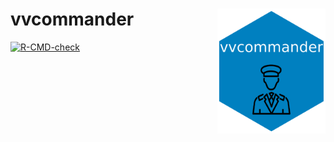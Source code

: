 # vvcommander <a href='https://github.com/vusaverse/vvcommander'><img src="man/figures/hex-vvcommander.png" style="float:right; height:200px;" height="200" align="right"/></a>

  <!-- badges: start -->
  [![R-CMD-check](https://github.com/vusaverse/vvcommander/actions/workflows/R-CMD-check.yaml/badge.svg)](https://github.com/vusaverse/vvcommander/actions/workflows/R-CMD-check.yaml)
  <!-- badges: end -->
